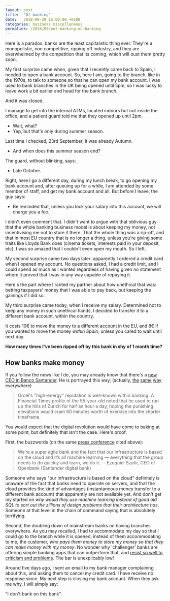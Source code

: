 ```yaml
---
layout: post
title:  "Of banking"
date:   2018-09-28 15:00:00 +0100
categories: business miscellaneous
permalink: /2018/09/not-banking-on-banking
---
```


Here is a paradox: banks are the least capitalistic thing ever. They're a monopolistic, non competitive, ripping off industry, and they are overwhelmed by the competition that its coming, which will oust them pretty soon.

My first surprise came when, given that I recently came back to Spain, I needed to open a bank account. So, here I am, going to the branch, like in the 1970s, to talk to someone so that he can open my bank account. I was used to bank branches in the UK being opened until 5pm, so I was lucky to leave work a bit earlier and head for the bank branch.

And it was closed.

I manage to get into the internal ATMs, located indoors but not inside the office, and a patient guard told me that they opened up until 2pm.

- Wait, what?
- Yep, but that's only during summer season.

Last time I checked, 23rd September, it was already Autumn.

- And when does this summer season end?

The guard, without blinking, says:

- Late October.

Right, here I go a different day, during my lunch break, to go opening my bank account and, after queuing up for a while, I am attended by some member of staff, and get my bank account and all. But before I leave, the guy says:

- Be reminded that, unless you lock your salary into this account, we will charge you a fee.

I didn't even comment that. I didn't want to argue with that oblivious guy that the whole banking business model is about keeping my money, not incentivising me not to store it there. That the whole thing was a rip-off, and that in most EU country that is no longer a thing, unless you're giving some traits like Lloyds Bank does (cinema tickets, interests paid in your deposit, etc). I was so amazed that I couldn't even open my mouth. So I left.

My second surprise came two days later: apparently I ordered a credit card when I opened my account. No questions asked, I had a credit limit, and I could spend as much as I wanted regardless of having given no statement where it proved that I was in any way capable of repaying it.

Here's the part where I ranted my partner about how unethical that was: betting taxpayers' money that I was able to pay back, but keeping the gainings if I did so.

My third surprise came today, when I receive my salary. Determined not to keep any money in such unethical hands, I decided to transfer it to a different bank account, within the country.

It costs 10€ to move the money to a different account in the EU, and 8€ if you wanted to move the money *within Spain*, unless you cared to wait until next day.

__How many times I've been ripped off by this bank in shy of 1 month time?__

## How banks make money

If you follow the news like I do, you may already know that there's a [new CEO in Banco Santander](https://www.businessinsider.es/santander-hires-ubs-investment-bank-chief-andrea-orcel-as-ceo-2018-9?r=US&IR=T). He is portrayed this way, (actually, [the](https://sg.finance.yahoo.com/news/boss-santander-apos-digital-bank-105251134.html?guccounter=1) [same](https://www.msn.com/en-us/finance/news/the-boss-of-santanders-digital-bank-says-it-will-be-the-same-direction-but-faster-under-new-ceo-andrea-orcel/ar-BBNBZHU) [way](https://usa-newsposts.com/news-posts/the-boss-of-santanders-digital-bank-says-it-will-be-the-same-direction-but-faster-under-new-ceo-andrea-orcel-es0113900j/) everywhere)

> Orcel's "high-energy" reputation is well-known within banking. A Financial Times profile of the 55-year-old noted that he used to run up the hills of Zurich for half an hour a day, hoping the punishing elevations would cram 60 minutes worth of exercise into the shorter timeframe.

You would expect that the digital revolution would have come to baking at some point, but definitely that isn't the case. Here's proof.

First, the buzzwords (on the same [press conference](https://www.businessinsider.es/santander-hires-ubs-investment-bank-chief-andrea-orcel-as-ceo-2018-9?r=US&IR=T) cited above):

> We’re a super agile bank and the fact that our infrastructure is based on the cloud and it’s all machine learning — everything that the group needs to do quickly and learn, we do it.
> -- Ezequiel Szafir, CEO of Openbank (Santander digital bank)

Someone who says "our infrastructure is based on the cloud" definitely is unaware of the fact that banks need to operate on servers, and that the cloud provides the kind of advantages (instantaneous money transfer to a different bank account) that apparently are not available yet. And don't get my started on *why would they use machine learning instead of good old SQL to sort out the zillions of design problems that their architecture has*. Someone at that level in the chain of command saying that is absolutely terrifying.

Second, the doubling down of mainstream banks on having branches everywhere. As you may recalled, I had to accommodate my day so that I could go to the branch while it is opened, instead of them accommodating to me, the customer, *who pays them money to store my money so that they can make money with my money*. No wonder why 'challenger' banks are offering simple banking apps that can outperform that, and [resist so well to criticism and problems](http://uk.businessinsider.com/uk-fintech-firms-monzo-revolut-curve-loot-down-users-2017-7?IR=T). The bar is unexplicably low!

Around five days ago, I sent an email to my bank manager complaining about this, and asking them to cancel my credit card. I have receive no response since. My next step is closing my bank account. When they ask me why, I will simply say:

"I don't bank on this bank".
